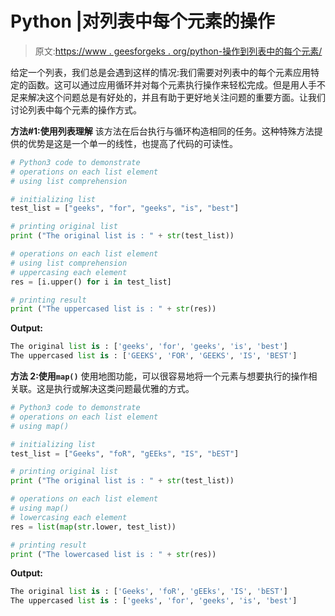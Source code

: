 # Python |对列表中每个元素的操作

> 原文:[https://www . geesforgeks . org/python-操作到列表中的每个元素/](https://www.geeksforgeeks.org/python-operation-to-each-element-in-list/)

给定一个列表，我们总是会遇到这样的情况:我们需要对列表中的每个元素应用特定的函数。这可以通过应用循环并对每个元素执行操作来轻松完成。但是用人手不足来解决这个问题总是有好处的，并且有助于更好地关注问题的重要方面。让我们讨论列表中每个元素的操作方式。

**方法#1:使用列表理解**
该方法在后台执行与循环构造相同的任务。这种特殊方法提供的优势是这是一个单一的线性，也提高了代码的可读性。

```py
# Python3 code to demonstrate 
# operations on each list element
# using list comprehension

# initializing list 
test_list = ["geeks", "for", "geeks", "is", "best"]

# printing original list
print ("The original list is : " + str(test_list))

# operations on each list element
# using list comprehension
# uppercasing each element
res = [i.upper() for i in test_list]

# printing result
print ("The uppercased list is : " + str(res))
```

**Output:**

```py
The original list is : ['geeks', 'for', 'geeks', 'is', 'best']
The uppercased list is : ['GEEKS', 'FOR', 'GEEKS', 'IS', 'BEST']

```

**方法 2:使用`map()`**
使用地图功能，可以很容易地将一个元素与想要执行的操作相关联。这是执行或解决这类问题最优雅的方式。

```py
# Python3 code to demonstrate 
# operations on each list element
# using map()

# initializing list 
test_list = ["Geeks", "foR", "gEEks", "IS", "bEST"]

# printing original list
print ("The original list is : " + str(test_list))

# operations on each list element
# using map()
# lowercasing each element
res = list(map(str.lower, test_list))

# printing result
print ("The lowercased list is : " + str(res))
```

**Output:**

```py
The original list is : ['Geeks', 'foR', 'gEEks', 'IS', 'bEST']
The uppercased list is : ['geeks', 'for', 'geeks', 'is', 'best']

```